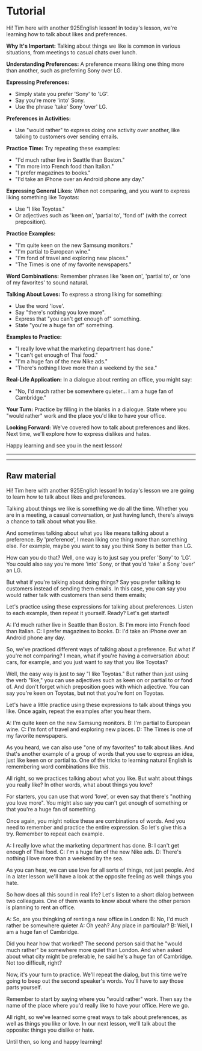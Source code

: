 # Tutorial

Hi! Tim here with another 925English lesson! In today's lesson, we're learning how to talk about likes and preferences.

**Why It's Important:**
Talking about things we like is common in various situations, from meetings to casual chats over lunch.

**Understanding Preferences:**
A preference means liking one thing more than another, such as preferring Sony over LG.

**Expressing Preferences:**
- Simply state you prefer 'Sony' to 'LG'.
- Say you're more 'into' Sony.
- Use the phrase 'take' Sony 'over' LG.

**Preferences in Activities:**
- Use "would rather" to express doing one activity over another, like talking to customers over sending emails.

**Practice Time:**
Try repeating these examples:
- "I'd much rather live in Seattle than Boston."
- "I'm more into French food than Italian."
- "I prefer magazines to books."
- "I'd take an iPhone over an Android phone any day."

**Expressing General Likes:**
When not comparing, and you want to express liking something like Toyotas:
- Use "I like Toyotas."
- Or adjectives such as 'keen on', 'partial to', 'fond of' (with the correct preposition).

**Practice Examples:**
- "I'm quite keen on the new Samsung monitors."
- "I'm partial to European wine."
- "I'm fond of travel and exploring new places."
- "The Times is one of my favorite newspapers."

**Word Combinations:**
Remember phrases like 'keen on', 'partial to', or 'one of my favorites' to sound natural.

**Talking About Loves:**
To express a strong liking for something:
- Use the word 'love'.
- Say "there's nothing you love more".
- Express that "you can't get enough of" something.
- State "you're a huge fan of" something.

**Examples to Practice:**
- "I really love what the marketing department has done."
- "I can't get enough of Thai food."
- "I'm a huge fan of the new Nike ads."
- "There's nothing I love more than a weekend by the sea."

**Real-Life Application:**
In a dialogue about renting an office, you might say:
- "No, I'd much rather be somewhere quieter... I am a huge fan of Cambridge."

**Your Turn:**
Practice by filling in the blanks in a dialogue. State where you "would rather" work and the place you'd like to have your office.

**Looking Forward:**
We've covered how to talk about preferences and likes. Next time, we'll explore how to express dislikes and hates.

Happy learning and see you in the next lesson!

---
---
## Raw material
Hi! Tim here with another 925English lesson! In today's lesson we are going to learn how to talk about likes and preferences.

Talking about things we like is something we do all the time. Whether you are in a meeting, a casual conversation, or just having lunch, there's always a chance to talk about what you like.

And sometimes talking about what you like means talking about a preference. By 'preference', I mean liking one thing more than something else. For example, maybe you want to say you think Sony is better than LG.

How can you do that? Well, one way is to just say you prefer 'Sony' to 'LG'. You could also say you're more 'into' Sony, or that you'd 'take' a Sony 'over' an LG.

But what if you're talking about doing things? Say you prefer talking to customers instead of sending them emails. In this case, you can say you would rather talk with customers than send them emails;

Let's practice using these expressions for talking about preferences. Listen to each example, then repeat it yourself. Ready? Let's get started!

A: I'd much rather live in Seattle than Boston.
B: I'm more into French food than Italian.
C: I prefer magazines to books.
D: I'd take an iPhone over an Android phone any day.

So, we've practiced different ways of talking about a preference. But what if you're not comparing? I mean, what if you're having a conversation about cars, for example, and you just want to say that you like Toyotas?

Well, the easy way is just to say "I like Toyotas." But rather than just using the verb "like," you can use adjectives such as keen on or partial to or fond of. And don't forget which preposition goes with which adjective. You can say you're keen on Toyotas, but not that you're font on Toyotas.

Let's have a little practice using these expressions to talk about things you like. Once again, repeat the examples after you hear them.

A: I'm quite keen on the new Samsung monitors.
B: I'm partial to European wine.
C: I'm font of travel and exploring new places.
D: The Times is one of my favorite newspapers.

As you heard, we can also use "one of my favorites" to talk about likes. And that's another example of a group of words that you use to express an idea, just like keen on or partial to. One of the tricks to learning natural English is remembering word combinations like this.

All right, so we practices talking about what you like. But waht about things you really like? In other words, what about things you love?

For starters, you can use that word 'love', or even say that there's "nothing you love more". You might also say you can't get enough of something or that you're a huge fan of something.

Once again, you might notice these are combinations of words. And you need to remember and practice the entire expression. So let's give this a try. Remember to repeat each example.

A: I really love what the marketing department has done.
B: I can't get enough of Thai food.
C: I'm a huge fan of the new Nike ads.
D: There's nothing I love more than a weekend by the sea.

As you can hear, we can use love for all sorts of things, not just people. And in a later lesson we'll have a look at the opposite feeling as well: things you hate. 

So how does all this sound in real life? Let's listen to a short dialog between two colleagues. One of them wants to know about where the other person is planning to rent an office.

A: So, are you thingking of renting a new office in London
B: No, I'd much rather be somewhere quieter
A: Oh yeah? Any place in particular?
B: Well, I am a huge fan of Cambridge.

Did you hear how that worked?
The second person said that he "would much rather" be somewhere more quiet than London. And when asked about what city might be preferable, he said he's a huge fan of Cambridge. Not too difficult, right?

Now, it's your turn to practice. We'll repeat the dialog, but this time we're going to beep out the second speaker's words. You'll have to say those parts yourself.

Remember to start by saying where you "would rather" work. Then say the name of the place where you'd really like to have your office. Here we go.

All right, so we've learned some great ways to talk about preferences, as well as things you like or love. In our next lesson, we'll talk about the opposite: things you dislike or hate.

Until then, so long and happy learning!